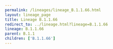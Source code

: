 ```yaml
---
permalink: /lineages/lineage_B.1.1.66.html
layout: lineage_page
title: Lineage B.1.1.66
redirect_to: ../lineage.html?lineage=B.1.1.66
lineage: B.1.1.66
parent: B.1.1
children: ['B.1.1.66']
---
```

